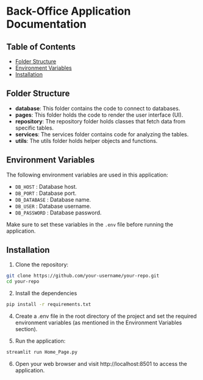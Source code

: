 # Back-Office Application Documentation

## Table of Contents
- [Folder Structure](#folder-structure)
- [Environment Variables](#environment-variables)
- [Installation](#installation)
  
## Folder Structure
- **database**: This folder contains the code to connect to databases.
- **pages**: This folder holds the code to render the user interface (UI).
- **repository**: The repository folder holds classes that fetch data from specific tables.
- **services**: The services folder contains code for analyzing the tables.
- **utils**: The utils folder holds helper objects and functions.

## Environment Variables

The following environment variables are used in this application:

- `DB_HOST` : Database host.
- `DB_PORT` : Database port.
- `DB_DATABASE` : Database name.
- `DB_USER` : Database username.
- `DB_PASSWORD` : Database password.

Make sure to set these variables in the `.env` file before running the application.

## Installation

1. Clone the repository:
```bash
git clone https://github.com/your-username/your-repo.git
cd your-repo
```

2. Install the dependencies
```bash
pip install -r requirements.txt
```

4. Create a .env file in the root directory of the project and set the required environment variables (as mentioned in the Environment Variables section).

5. Run the application:
```bash
streamlit run Home_Page.py
```

6. Open your web browser and visit http://localhost:8501 to access the application.



